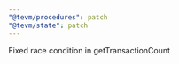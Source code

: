 ```yaml
---
"@tevm/procedures": patch
"@tevm/state": patch
---
```


Fixed race condition in getTransactionCount
